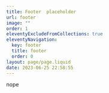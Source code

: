 ```yaml
---
title: Footer  placeholder
url: footer
image: ""
order: 1
eleventyExcludeFromCollections: true
eleventyNavigation:
  key: footer
  title: footer
  order: 0
layout: page/page.liquid
date: 2023-06-25 22:58:55
---
```

n﻿ope
